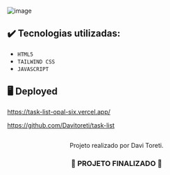 ![image](https://github.com/user-attachments/assets/c05fa943-576d-433e-8291-b1c3675c4dc1)

## ✔️ Tecnologias utilizadas:
- `HTML5`
- `TAILWIND CSS`
- `JAVASCRIPT`

## :desktop_computer: Deployed

https://task-list-opal-six.vercel.app/

https://github.com/Davitoreti/task-list

##

<p align="center">
 Projeto realizado por Davi Toreti.
</p>

<h3 align="center">
  
  :construction: PROJETO FINALIZADO :construction:
  
</h3>
